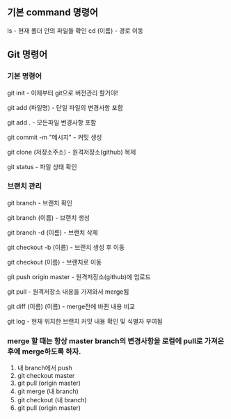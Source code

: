 ## 기본 command 명령어

ls - 현재 폴더 안의 파일들 확인
cd (이름) - 경로 이동

## Git 명령어

### 기본 명령어
git init - 이제부터 git으로 버전관리 할거야!

git add (파일명) - 단일 파일의 변경사항 포함

git add . - 모든파일 변경사항 포함

git commit -m "메시지" - 커밋 생성

git clone (저장소주소) - 원격저장소(github) 복제

git status - 파일 상태 확인

### 브랜치 관리
git branch - 브랜치 확인

git branch (이름) - 브랜치 생성

git branch -d (이름) - 브랜치 삭제

git checkout -b (이름) - 브랜치 생성 후 이동

git checkout (이름) - 브랜치로 이동

git push origin master - 원격저장소(github)에 업로드

git pull - 원격저장소 내용을 가져와서 merge됨

git diff (이름) (이름) - merge전에 바뀐 내용 비교

git log - 현재 위치한 브랜치 커밋 내용 확인 및 식별자 부여됨

### merge 할 때는 항상 master branch의 변경사항을 로컬에 pull로 가져온 후에 merge하도록 하자.
1. 내 branch에서 push
2. git checkout master
3. git pull (origin master)
4. git merge (내 branch)
5. git checkout (내 branch)
6. git pull (origin master)

